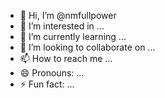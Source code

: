 - 👋 Hi, I’m @nmfullpower
- 👀 I’m interested in ...
- 🌱 I’m currently learning ...
- 💞️ I’m looking to collaborate on ...
- 📫 How to reach me ...
- 😄 Pronouns: ...
- ⚡ Fun fact: ...

<!---
nmfullpower/nmfullpower is a ✨ special ✨ repository because its `README.md` (this file) appears on your GitHub profile.
You can click the Preview link to take a look at your changes.
--->
